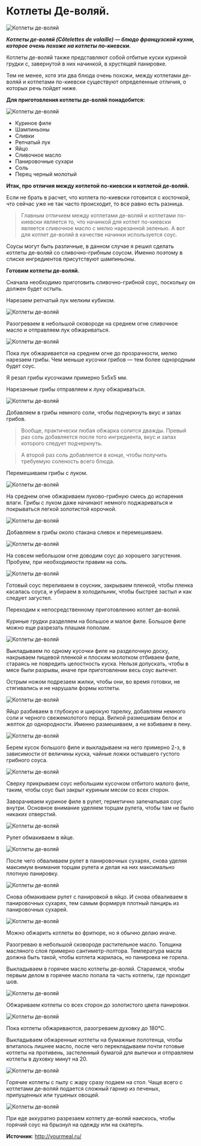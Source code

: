 # Котлеты Де-воляй.

![Котлеты де-воляй](/images/Kulinar/Second/devolay_1.jpg 'Котлеты де-воляй')

_**Котлеты де-воляй (Côtelettes de volaille) — блюдо французской кухни, которое очень похоже на котлеты по-киевски.**_

Котлеты де-воляй также представляют собой отбитые куски куриной грудки с, завернутой в них начинкой, в хрустящей панировке.

Тем не менее, хотя эти два блюда очень похожи, между котлетами де-воляй и котлетами по-киевски существуют определенные отличия, о которых речь пойдет ниже.

**Для приготовления котлеты де-воляй понадобится:**

![Котлеты де-воляй](/images/Kulinar/Second/devolay_2.jpg 'Котлеты де-воляй')

- Куриное филе
- Шампиньоны
- Сливки
- Репчатый лук
- Яйцо
- Сливочное масло
- Панировочные сухари
- Соль
- Перец черный молотый

**Итак, про отличия между котлетой по-киевски и котлетой де-воляй.**

Если не брать в расчет, что котлета по-киевски готовится с косточкой, что сейчас уже не так часто происходит, то все равно есть разница.

> Главным отличием между котлетами де-воляй и котлетами по-киевски является то, что начинкой для котлет по-киевски является сливочное масло с мелко нарезанной зеленью. А вот для котлет де-воляй в качестве начинки используется соус. 

Соусы могут быть различные, в данном случае я решил сделать котлеты де-воляй со сливочно-грибным соусом. Именно поэтому в списке ингредиентов присутствуют шампиньоны.

**Готовим котлеты де-воляй.**

Сначала необходимо приготовить сливочно-грибной соус, поскольку он должен будет остыть.

Нарезаем репчатый лук мелким кубиком.

![Котлеты де-воляй](/images/Kulinar/Second/devolay_3.jpg 'Котлеты де-воляй')

Разогреваем в небольшой сковороде на среднем огне сливочное масло и отправляем лук обжариваться.

![Котлеты де-воляй](/images/Kulinar/Second/devolay_4.jpg 'Котлеты де-воляй')

Пока лук обжаривается на среднем огне до прозрачности, мелко нарезаем грибы. Чем меньше кусочки грибов — тем более однородным будет соус.

Я резал грибы кусочками примерно 5х5х5 мм.

Нарезанные грибы отправляем к луку обжариваться.

![Котлеты де-воляй](/images/Kulinar/Second/devolay_5.jpg 'Котлеты де-воляй')

Добавляем в грибы немного соли, чтобы подчеркнуть вкус и запах грибов.

> Вообще, практически любая обжарка солится дважды. Превый раз соль добавляется после того ингредиента, вкус и запах которого следует подчеркнуть.

> А второй раз соль добавляется в конце, чтобы получить требуемую соленость всего блюда.

Перемешиваем грибы с луком.

![Котлеты де-воляй](/images/Kulinar/Second/devolay_6.jpg 'Котлеты де-воляй')

На среднем огне обжариваем луково-грибную смесь до испарения влаги. Грибы с луком даже начинают немного поджариваться и покрываться легкой золотистой корочкой.

![Котлеты де-воляй](/images/Kulinar/Second/devolay_7.jpg 'Котлеты де-воляй')

Добавляем в грибы около стакана сливок и перемешиваем.

![Котлеты де-воляй](/images/Kulinar/Second/devolay_8.jpg 'Котлеты де-воляй')

На совсем небольшом огне доводим соус до хорошего загустения. Пробуем, при необходимости правим на соль.

![Котлеты де-воляй](/images/Kulinar/Second/devolay_9.jpg 'Котлеты де-воляй')

Готовый соус переливаем в соусник, закрываем пленкой, чтобы пленка касалась соуса, и убираем в холодильник, чтобы быстрее застыл и как следует загустел.

Переходим к непосредственному приготовлению котлет де-воляй.

Куриные грудки разделяем на большое и малое филе. Большое филе можно еще разрезать плашмя пополам.

![Котлеты де-воляй](/images/Kulinar/Second/devolay_10.jpg 'Котлеты де-воляй')

Выкладываем по одному кусочки филе на разделочную доску, накрываем пищевой пленкой и плоским молотком отбиваем филе, стараясь не повредить целостность куска. Нельзя допускать, чтобы в мясе были разрывы, иначе при приготовлении весь соус вытечет.

Острым ножом подрезаем жилки, чтобы они, во время готовки, не стягивались и не нарушали формы котлеты.

![Котлеты де-воляй](/images/Kulinar/Second/devolay_11.jpg 'Котлеты де-воляй')

Яйцо разбиваем в глубокую и широкую тарелку, добавляем немного соли и черного свежемолотого перца. Вилкой размешивам белок и желток до однородности. Именно размешиваем, а не взбиваем в пену.

![Котлеты де-воляй](/images/Kulinar/Second/devolay_12.jpg 'Котлеты де-воляй')

Берем кусок большого филе и выкладываем на него примерно 2-з, в зависимости от величины куска, чайные ложки остывшего густого грибного соуса.

![Котлеты де-воляй](/images/Kulinar/Second/devolay_13.jpg 'Котлеты де-воляй')

Сверху прикрываем соус небольшим кусочком отбитого малого филе, таким, чтобы соус был закрыт куриным мясом со всех сторон.

Заворачиваем куриное филе в рулет, герметично запечатывая соус внутри. Основное внимание уделяем торцам рулета, чтобы там не было никаких отверстий.

![Котлеты де-воляй](/images/Kulinar/Second/devolay_14.jpg 'Котлеты де-воляй')

Рулет обмакиваем в яйце.

![Котлеты де-воляй](/images/Kulinar/Second/devolay_15.jpg 'Котлеты де-воляй')

После чего обваливаем рулет в панировочных сухарях, снова уделяя максимум внимания торцам рулета и делая на них максимально плотную панировку.

![Котлеты де-воляй](/images/Kulinar/Second/devolay_16.jpg 'Котлеты де-воляй')

Снова обмакиваем рулет с панировкой в яйцо. И снова обваливаем в панировочных сухарях, тем самым формируя плотный панцирь из панировочных сухарей.

![Котлеты де-воляй](/images/Kulinar/Second/devolay_17.jpg 'Котлеты де-воляй')

Можно обжарить котлеты во фритюре, но я обычно делаю иначе.

Разогреваю в небольшой сковороде растительное масло. Толщина масляного слоя примерно сантиметр-полтора. Температура масла должна быть такой, чтобы котлета жарилась, но панировка не горела.

Выкладываем в горячее масло котлеты де-воляй. Стараемся, чтобы первым делом в горячее масло попала та часть котлеты, где проходит шов.

![Котлеты де-воляй](/images/Kulinar/Second/devolay_18.jpg 'Котлеты де-воляй')

Обжариваем котлеты со всех сторон до золотистого цвета панировки.

![Котлеты де-воляй](/images/Kulinar/Second/devolay_19.jpg 'Котлеты де-воляй')

Пока котлеты обжариваются, разогреваем духовку до 180°С.

Выкладываем обжаренные котлеты на бумажные полотенца, чтобы впиталось лишнее масло, после чего перекладываем почти готовые котлеты на противень, застеленный бумагой для выпечки и отправляем котлеты в духовку минут на 20.

![Котлеты де-воляй](/images/Kulinar/Second/devolay_20.jpg 'Котлеты де-воляй')

Горячие котлеты с пылу с жару сразу подаем на стол. Чаще всего с котлетами де-воляй подается сложный гарнир из печеных, припущенных или тушеных овощей.

![Котлеты де-воляй](/images/Kulinar/Second/devolay_21.jpg 'Котлеты де-воляй')

При еде аккуратно разрезаем котлету де-воляй наискось, чтобы горячий соус на брызнул на одежду или на скатерть.

**Источник**: http://yourmeal.ru/
